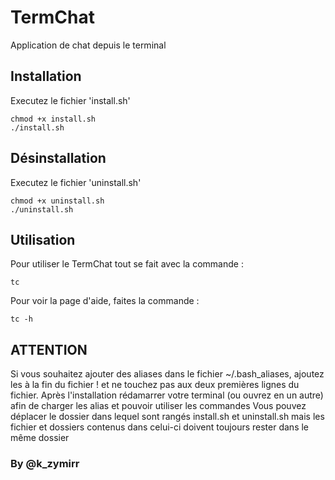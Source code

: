 # TermChat 
Application de chat depuis le terminal 

## Installation 
Executez le fichier 'install.sh' 
```
chmod +x install.sh
./install.sh
```

## Désinstallation 
Executez le fichier 'uninstall.sh' 
```
chmod +x uninstall.sh
./uninstall.sh
```

## Utilisation
Pour utiliser le TermChat tout se fait avec la commande : 
```
tc
```
Pour voir la page d'aide, faites la commande : 
```
tc -h
```

## ATTENTION
Si vous souhaitez ajouter des aliases dans le fichier ~/.bash_aliases, ajoutez les à la fin du fichier ! et ne touchez pas aux deux premières lignes du fichier.
Après l'installation rédamarrer votre terminal (ou ouvrez en un autre) afin de charger les alias et pouvoir utiliser les commandes
Vous pouvez déplacer le dossier dans lequel sont rangés install.sh et uninstall.sh mais les fichier et dossiers contenus dans celui-ci doivent toujours rester dans le même dossier

### By @k_zymirr
